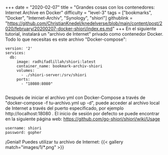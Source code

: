 +++
date = "2020-02-07"
title = "Grandes cosas con los contenedores: Internet Archive en Docker"
difficulty = "level-3"
tags = ["bookmarks", "Docker", "Internet-Archiv", "Synology", "shiori"]
githublink = "https://github.com/ChristianKnedel/knedelverse/blob/main/content/post/2020/february/20200207-docker-shiori/index.es.md"
+++
En el siguiente tutorial, instalará un "archivo de Internet" privado como contenedor Docker. Todo lo que necesitas es este archivo "Docker-compose":
```
version: '2'
services:
  db:
     image: radhifadlillah/shiori:latest
     container_name: bookmark-archiv-shiori
     volumes:
       - ./shiori-server:/srv/shiori
     ports:
       - "18080:8080"


```
Después de iniciar el archivo yml con Docker-Compose a través de "docker-compose -f tu-archivo.yml up -d", puede acceder al archivo local de Internet a través del puerto especificado, por ejemplo http://localhost:18080 . El inicio de sesión por defecto se puede encontrar en la siguiente página web: https://github.com/go-shiori/shiori/wiki/Usage
```
username: shiori
password: gopher

```
¡Genial! Puedes utilizar tu archivo de Internet:
{{< gallery match="images/1/*.png" >}}